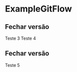 # ExampleGitFlow

Fechar versão
---------------------------
Teste 3
Teste 4

Fechar versão
----------------------------

Teste 5